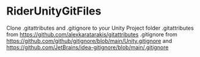 # RiderUnityGitFiles
Clone .gitattributes and .gitignore to your Unity Project folder
.gitattributes from https://github.com/alexkaratarakis/gitattributes
.gitignore from https://github.com/github/gitignore/blob/main/Unity.gitignore and https://github.com/JetBrains/idea-gitignore/blob/main/.gitignore
